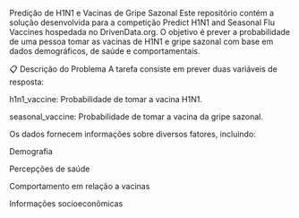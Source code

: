 Predição de H1N1 e Vacinas de Gripe Sazonal
Este repositório contém a solução desenvolvida para a competição Predict H1N1 and Seasonal Flu Vaccines hospedada no DrivenData.org. O objetivo é prever a probabilidade de uma pessoa tomar as vacinas de H1N1 e gripe sazonal com base em dados demográficos, de saúde e comportamentais.

📋 Descrição do Problema
A tarefa consiste em prever duas variáveis de resposta:

h1n1_vaccine: Probabilidade de tomar a vacina H1N1.

seasonal_vaccine: Probabilidade de tomar a vacina da gripe sazonal.

Os dados fornecem informações sobre diversos fatores, incluindo:

Demografia

Percepções de saúde

Comportamento em relação a vacinas

Informações socioeconômicas
